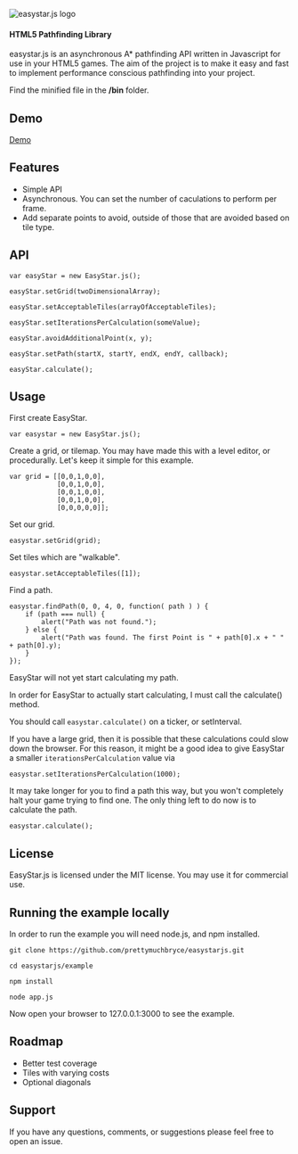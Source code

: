 ![easystar.js logo](http://easystar.nodejitsu.com/assets/logo.png)

#### HTML5 Pathfinding Library #####

easystar.js is an asynchronous A* pathfinding API written in Javascript for use in your HTML5 games. The aim of the project is to make it easy and fast to implement performance conscious pathfinding into your project. 

Find the minified file in the __/bin__ folder.

## Demo

[Demo](http://easystar.nodejitsu.com)

## Features

* Simple API
* Asynchronous. You can set the number of caculations to perform per frame.
* Add separate points to avoid, outside of those that are avoided based on tile type.

## API

`var easyStar = new EasyStar.js();`

`easyStar.setGrid(twoDimensionalArray);`

`easyStar.setAcceptableTiles(arrayOfAcceptableTiles);`

`easyStar.setIterationsPerCalculation(someValue);`

`easyStar.avoidAdditionalPoint(x, y);`

`easyStar.setPath(startX, startY, endX, endY, callback);`

`easyStar.calculate();`


## Usage

First create EasyStar.
	
	var easystar = new EasyStar.js();

Create a grid, or tilemap. You may have made this with a level editor, or procedurally. Let's keep it simple for this example.

	var grid = [[0,0,1,0,0],
		   	    [0,0,1,0,0],
		        [0,0,1,0,0],
		        [0,0,1,0,0],
		        [0,0,0,0,0]];

Set our grid.
	
	easystar.setGrid(grid);

Set tiles which are "walkable".
	
	easystar.setAcceptableTiles([1]);

Find a path.
	
	easystar.findPath(0, 0, 4, 0, function( path ) ) {
		if (path === null) {
			alert("Path was not found.");
		} else {
			alert("Path was found. The first Point is " + path[0].x + " " + path[0].y);
		}
	});

EasyStar will not yet start calculating my path. 

In order for EasyStar to actually start calculating, I must call the calculate() method.

You should call `easystar.calculate()` on a ticker, or setInterval.

If you have a large grid, then it is possible that these calculations could slow down the browser. 
For this reason, it might be a good idea to give EasyStar a smaller `iterationsPerCalculation` value via 

	easystar.setIterationsPerCalculation(1000); 

It may take longer for you to find a path this way, but you won't completely halt your game trying to find one.
The only thing left to do now is to calculate the path.

	easystar.calculate();

## License

EasyStar.js is licensed under the MIT license. You may use it for commercial use.

## Running the example locally

In order to run the example you will need node.js, and npm installed.

	git clone https://github.com/prettymuchbryce/easystarjs.git

	cd easystarjs/example

	npm install

	node app.js

Now open your browser to 127.0.0.1:3000 to see the example.

## Roadmap

* Better test coverage
* Tiles with varying costs
* Optional diagonals

## Support

If you have any questions, comments, or suggestions please feel free to open an issue.
